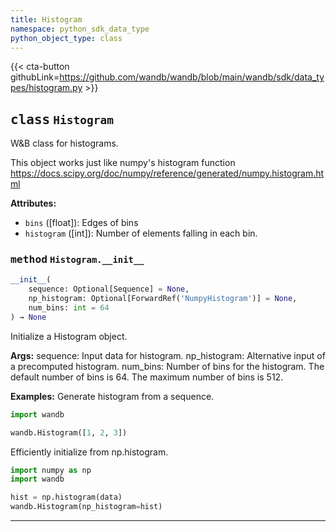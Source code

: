 ```yaml
---
title: Histogram
namespace: python_sdk_data_type
python_object_type: class
---
```


{{< cta-button githubLink=https://github.com/wandb/wandb/blob/main/wandb/sdk/data_types/histogram.py >}}




## <kbd>class</kbd> `Histogram`
W&B class for histograms. 

This object works just like numpy's histogram function https://docs.scipy.org/doc/numpy/reference/generated/numpy.histogram.html 



**Attributes:**
 
 - `bins` ([float]):  Edges of bins 
 - `histogram` ([int]):  Number of elements falling in each bin. 

### <kbd>method</kbd> `Histogram.__init__`

```python
__init__(
    sequence: Optional[Sequence] = None,
    np_histogram: Optional[ForwardRef('NumpyHistogram')] = None,
    num_bins: int = 64
) → None
```

Initialize a Histogram object. 



**Args:**
 sequence: Input data for histogram. np_histogram: Alternative input of a precomputed histogram. num_bins: Number of bins for the histogram.  The default number of bins  is 64. The maximum number of bins is 512. 



**Examples:**
 Generate histogram from a sequence. 

```python
import wandb

wandb.Histogram([1, 2, 3])
``` 

Efficiently initialize from np.histogram. 

```python
import numpy as np
import wandb

hist = np.histogram(data)
wandb.Histogram(np_histogram=hist)
``` 




---

